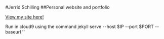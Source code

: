 #Jerrid Schilling
##Personal website and portfolio

[View my site here!](http://www.jerridschilling.com/)

Run in cloud9 using the command 
    jekyll serve --host $IP --port $PORT --baseurl ''

